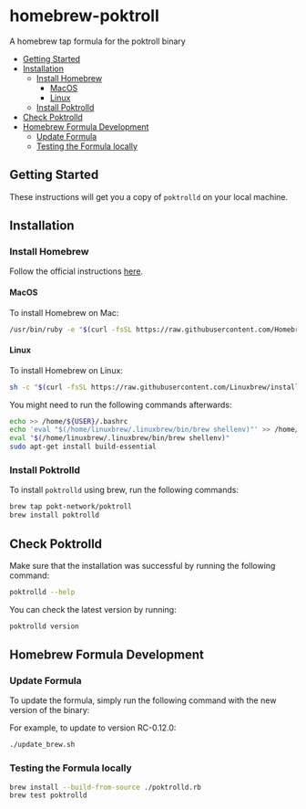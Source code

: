 # homebrew-poktroll <!-- omit in toc -->

A homebrew tap formula for the poktroll binary

- [Getting Started](#getting-started)
- [Installation](#installation)
  - [Install Homebrew](#install-homebrew)
    - [MacOS](#macos)
    - [Linux](#linux)
  - [Install Poktrolld](#install-poktrolld)
- [Check Poktrolld](#check-poktrolld)
- [Homebrew Formula Development](#homebrew-formula-development)
  - [Update Formula](#update-formula)
  - [Testing the Formula locally](#testing-the-formula-locally)

## Getting Started

These instructions will get you a copy of `poktrolld` on your local machine.

## Installation

### Install Homebrew

Follow the official instructions [here](https://brew.sh/).

#### MacOS

To install Homebrew on Mac:

```bash
/usr/bin/ruby -e "$(curl -fsSL https://raw.githubusercontent.com/Homebrew/install/master/install)"
```

#### Linux

To install Homebrew on Linux:

```bash
sh -c "$(curl -fsSL https://raw.githubusercontent.com/Linuxbrew/install/master/install.sh)"
```

You might need to run the following commands afterwards:

```bash
echo >> /home/${USER}/.bashrc
echo 'eval "$(/home/linuxbrew/.linuxbrew/bin/brew shellenv)"' >> /home/${USER}/.bashrc
eval "$(/home/linuxbrew/.linuxbrew/bin/brew shellenv)"
sudo apt-get install build-essential
```

### Install Poktrolld

To install `poktrolld` using brew, run the following commands:

```bash
brew tap pokt-network/poktroll
brew install poktrolld
```

## Check Poktrolld

Make sure that the installation was successful by running the following command:

```bash
poktrolld --help
```

You can check the latest version by running:

```bash
poktrolld version
```

## Homebrew Formula Development

### Update Formula

To update the formula, simply run the following command with the new version of the binary:

For example, to update to version RC-0.12.0:

```bash
./update_brew.sh
```

### Testing the Formula locally

```bash
brew install --build-from-source ./poktrolld.rb
brew test poktrolld
```
